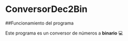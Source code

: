# ConversorDec2Bin
 ##Funcionamiento del programa
 
 Este programa es un conversor de números a **binario** 💻

